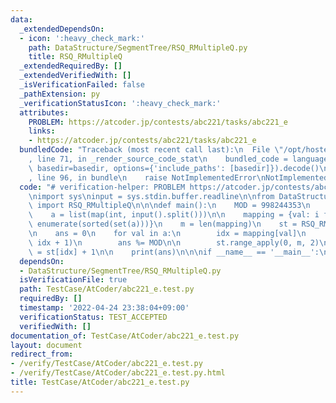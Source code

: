 ```yaml
---
data:
  _extendedDependsOn:
  - icon: ':heavy_check_mark:'
    path: DataStructure/SegmentTree/RSQ_RMultipleQ.py
    title: RSQ_RMultipleQ
  _extendedRequiredBy: []
  _extendedVerifiedWith: []
  _isVerificationFailed: false
  _pathExtension: py
  _verificationStatusIcon: ':heavy_check_mark:'
  attributes:
    PROBLEM: https://atcoder.jp/contests/abc221/tasks/abc221_e
    links:
    - https://atcoder.jp/contests/abc221/tasks/abc221_e
  bundledCode: "Traceback (most recent call last):\n  File \"/opt/hostedtoolcache/Python/3.10.6/x64/lib/python3.10/site-packages/onlinejudge_verify/documentation/build.py\"\
    , line 71, in _render_source_code_stat\n    bundled_code = language.bundle(stat.path,\
    \ basedir=basedir, options={'include_paths': [basedir]}).decode()\n  File \"/opt/hostedtoolcache/Python/3.10.6/x64/lib/python3.10/site-packages/onlinejudge_verify/languages/python.py\"\
    , line 96, in bundle\n    raise NotImplementedError\nNotImplementedError\n"
  code: "# verification-helper: PROBLEM https://atcoder.jp/contests/abc221/tasks/abc221_e\n\
    \nimport sys\ninput = sys.stdin.buffer.readline\n\nfrom DataStructure.SegmentTree.RSQ_RMultipleQ\
    \ import RSQ_RMultipleQ\n\n\ndef main():\n    MOD = 998244353\n    n = int(input())\n\
    \    a = list(map(int, input().split()))\n\n    mapping = {val: i for i, val in\
    \ enumerate(sorted(set(a)))}\n    m = len(mapping)\n    st = RSQ_RMultipleQ(m)\n\
    \n    ans = 0\n    for val in a:\n        idx = mapping[val]\n        ans += st.fold(0,\
    \ idx + 1)\n        ans %= MOD\n\n        st.range_apply(0, m, 2)\n        st[idx]\
    \ = st[idx] + 1\n\n    print(ans)\n\n\nif __name__ == '__main__':\n    main()\n"
  dependsOn:
  - DataStructure/SegmentTree/RSQ_RMultipleQ.py
  isVerificationFile: true
  path: TestCase/AtCoder/abc221_e.test.py
  requiredBy: []
  timestamp: '2022-04-24 23:38:04+09:00'
  verificationStatus: TEST_ACCEPTED
  verifiedWith: []
documentation_of: TestCase/AtCoder/abc221_e.test.py
layout: document
redirect_from:
- /verify/TestCase/AtCoder/abc221_e.test.py
- /verify/TestCase/AtCoder/abc221_e.test.py.html
title: TestCase/AtCoder/abc221_e.test.py
---
```

